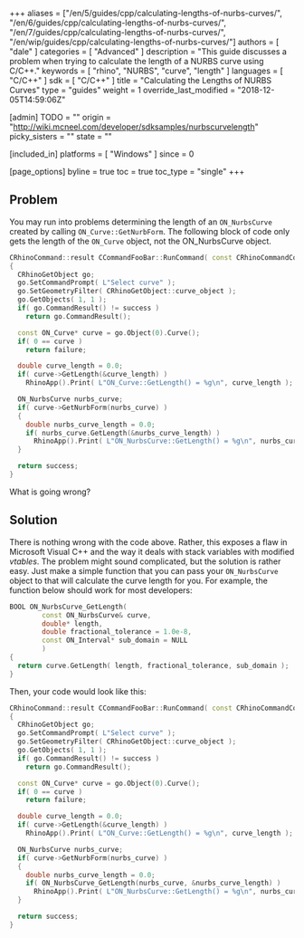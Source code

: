 +++
aliases = ["/en/5/guides/cpp/calculating-lengths-of-nurbs-curves/", "/en/6/guides/cpp/calculating-lengths-of-nurbs-curves/", "/en/7/guides/cpp/calculating-lengths-of-nurbs-curves/", "/en/wip/guides/cpp/calculating-lengths-of-nurbs-curves/"]
authors = [ "dale" ]
categories = [ "Advanced" ]
description = "This guide discusses a problem when trying to calculate the length of a NURBS curve using C/C++."
keywords = [ "rhino", "NURBS", "curve", "length" ]
languages = [ "C/C++" ]
sdk = [ "C/C++" ]
title = "Calculating the Lengths of NURBS Curves"
type = "guides"
weight = 1
override_last_modified = "2018-12-05T14:59:06Z"

[admin]
TODO = ""
origin = "http://wiki.mcneel.com/developer/sdksamples/nurbscurvelength"
picky_sisters = ""
state = ""

[included_in]
platforms = [ "Windows" ]
since = 0

[page_options]
byline = true
toc = true
toc_type = "single"
+++

 
## Problem

You may run into problems determining the length of an `ON_NurbsCurve` created by calling `ON_Curve::GetNurbForm`.  The following block of code only gets the length of the `ON_Curve` object, not the ON_NurbsCurve object.

```cpp
CRhinoCommand::result CCommandFooBar::RunCommand( const CRhinoCommandContext& context )
{
  CRhinoGetObject go;
  go.SetCommandPrompt( L"Select curve" );
  go.SetGeometryFilter( CRhinoGetObject::curve_object );
  go.GetObjects( 1, 1 );
  if( go.CommandResult() != success )
    return go.CommandResult();

  const ON_Curve* curve = go.Object(0).Curve();
  if( 0 == curve )
    return failure;

  double curve_length = 0.0;
  if( curve->GetLength(&curve_length) )
    RhinoApp().Print( L"ON_Curve::GetLength() = %g\n", curve_length );

  ON_NurbsCurve nurbs_curve;
  if( curve->GetNurbForm(nurbs_curve) )
  {
    double nurbs_curve_length = 0.0;
    if( nurbs_curve.GetLength(&nurbs_curve_length) )
      RhinoApp().Print( L"ON_NurbsCurve::GetLength() = %g\n", nurbs_curve_length );
  }

  return success;
}
```

What is going wrong?

## Solution

There is nothing wrong with the code above.  Rather, this exposes a flaw in Microsoft Visual C++ and the way it deals with stack variables with modified *vtables*.  The problem might sound complicated, but the solution is rather easy.  Just make a simple function that you can pass your `ON_NurbsCurve` object to that will calculate the curve length for you.  For example, the function below should work for most developers:

```cpp
BOOL ON_NurbsCurve_GetLength(
        const ON_NurbsCurve& curve,
        double* length,
        double fractional_tolerance = 1.0e-8,
        const ON_Interval* sub_domain = NULL
        )
{
  return curve.GetLength( length, fractional_tolerance, sub_domain );
}
```

Then, your code would look like this:

```cpp
CRhinoCommand::result CCommandFooBar::RunCommand( const CRhinoCommandContext& context )
{
  CRhinoGetObject go;
  go.SetCommandPrompt( L"Select curve" );
  go.SetGeometryFilter( CRhinoGetObject::curve_object );
  go.GetObjects( 1, 1 );
  if( go.CommandResult() != success )
    return go.CommandResult();

  const ON_Curve* curve = go.Object(0).Curve();
  if( 0 == curve )
    return failure;

  double curve_length = 0.0;
  if( curve->GetLength(&curve_length) )
    RhinoApp().Print( L"ON_Curve::GetLength() = %g\n", curve_length );

  ON_NurbsCurve nurbs_curve;
  if( curve->GetNurbForm(nurbs_curve) )
  {
    double nurbs_curve_length = 0.0;
    if( ON_NurbsCurve_GetLength(nurbs_curve, &nurbs_curve_length) )
      RhinoApp().Print( L"ON_NurbsCurve::GetLength() = %g\n", nurbs_curve_length );
  }

  return success;
}
```
